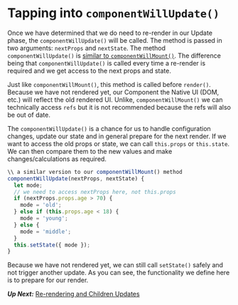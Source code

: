 # Tapping into `componentWillUpdate()`
 Once we have determined that we do need to re-render in our Update phase, the `componentWillUpdate()` will be called. The method is passed in two arguments: `nextProps` and `nextState`. The method `componentWillUpdate()` is [similar to `componentWillMount()`](../birth/premounting_with_componentwillmount.md). The difference being that `componentWillUpdate()` is called every time a re-render is required and we get access to the next props and state.
 
 Just like `componentWillMount()`, this method is called before `render()`. Because we have not rendered yet, our Component the Native UI (DOM, etc.) will reflect the old rendered UI. Unlike, `componentWillMount()` we can technically access `refs` but it is not recommended because the refs will also be out of date.

The `componentWillUpdate()` is a chance for us to handle configuration changes, update our state and in general prepare for the next render. If we want to access the old props or state, we can call `this.props` or `this.state`. We can then compare them to the new values and make changes/calculations as required.

```javascript
\\ a similar version to our componentWillMount() method
componentWillUpdate(nextProps, nextState) {
  let mode;
  // we need to access nextProps here, not this.props
  if (nextProps.props.age > 70) {
    mode = 'old';
  } else if (this.props.age < 18) {
    mode = 'young';
  } else {
    mode = 'middle';
  }
  this.setState({ mode });
}
```
 
Because we have not rendered yet, we can still call `setState()` safely and not trigger another update. As you can see, the functionality we define here is to prepare for our render.

***Up Next:*** [Re-rendering and Children Updates](rerendering_and_children_updates.md)